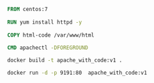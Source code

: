 ```dockerfile
FROM centos:7  
  
RUN yum install httpd -y    
  
COPY html-code /var/www/html  
  
CMD apachectl -DFOREGROUND
```

```bash
docker build -t apache_with_code:v1 .
```

```bash
docker run -d -p 9191:80  apache_with_code:v1
```

